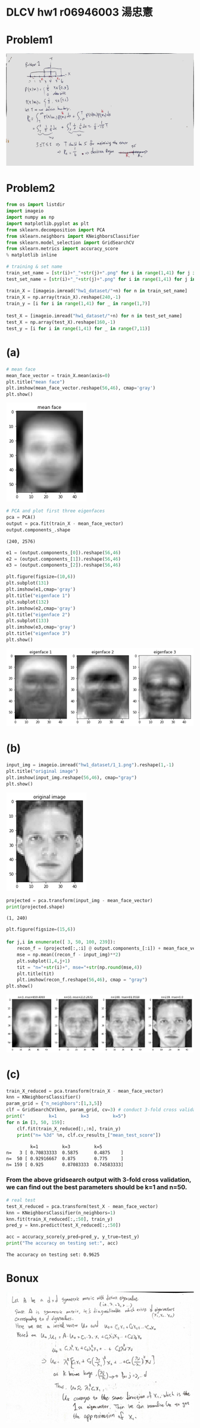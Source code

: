 
# DLCV hw1 r06946003 湯忠憲

# Problem1

<img src="p1.jpg">

# Problem2


```python
from os import listdir
import imageio
import numpy as np
import matplotlib.pyplot as plt
from sklearn.decomposition import PCA
from sklearn.neighbors import KNeighborsClassifier
from sklearn.model_selection import GridSearchCV
from sklearn.metrics import accuracy_score
% matplotlib inline
```


```python
# training & set name
train_set_name = [str(i)+"_"+str(j)+".png" for i in range(1,41) for j in range(1,7)]
test_set_name = [str(i)+"_"+str(j)+".png" for i in range(1,41) for j in range(7,11)]
```


```python
train_X = [imageio.imread("hw1_dataset/"+n) for n in train_set_name]
train_X = np.array(train_X).reshape(240,-1)
train_y = [i for i in range(1,41) for _ in range(1,7)]

test_X = [imageio.imread("hw1_dataset/"+n) for n in test_set_name]
test_X = np.array(test_X).reshape(160,-1)
test_y = [i for i in range(1,41) for _ in range(7,11)]
```

# (a)


```python
# mean face
mean_face_vector = train_X.mean(axis=0)
plt.title("mean face")
plt.imshow(mean_face_vector.reshape(56,46), cmap='gray')
plt.show()
```


![png](output_8_0.png)



```python
# PCA and plot first three eigenfaces
pca = PCA()
output = pca.fit(train_X - mean_face_vector)
output.components_.shape
```




    (240, 2576)




```python
e1 = (output.components_[0]).reshape(56,46)
e2 = (output.components_[1]).reshape(56,46)
e3 = (output.components_[2]).reshape(56,46)
```


```python
plt.figure(figsize=(10,6))
plt.subplot(131)
plt.imshow(e1,cmap='gray')
plt.title("eigenface 1")
plt.subplot(132)
plt.imshow(e2,cmap='gray')
plt.title("eigenface 2")
plt.subplot(133)
plt.imshow(e3,cmap='gray')
plt.title("eigenface 3")
plt.show()
```


![png](output_11_0.png)


# (b)


```python
input_img = imageio.imread("hw1_dataset/1_1.png").reshape(1,-1)
plt.title("original image")
plt.imshow(input_img.reshape(56,46), cmap="gray")
plt.show()
```


![png](output_13_0.png)



```python
projected = pca.transform(input_img - mean_face_vector)
print(projected.shape)
```

    (1, 240)



```python
plt.figure(figsize=(15,6))

for j,i in enumerate([ 3, 50, 100, 239]):
    recon_f = (projected[:,:i] @ output.components_[:i]) + mean_face_vector
    mse = np.mean((recon_f - input_img)**2)
    plt.subplot(1,4,j+1)
    tit = "n="+str(i)+", mse="+str(np.round(mse,4))
    plt.title(tit)
    plt.imshow(recon_f.reshape(56,46), cmap = "gray")
plt.show()
```


![png](output_15_0.png)


# (c)


```python
train_X_reduced = pca.transform(train_X - mean_face_vector)
knn = KNeighborsClassifier()
param_grid = {"n_neighbors":[1,3,5]}
clf = GridSearchCV(knn, param_grid, cv=3) # conduct 3-fold cross validation
print("         k=1         k=3         k=5")
for n in [3, 50, 159]:
    clf.fit(train_X_reduced[:,:n], train_y)
    print("n= %3d" %n, clf.cv_results_["mean_test_score"])
```

             k=1         k=3         k=5
    n=   3 [ 0.70833333  0.5875      0.4875    ]
    n=  50 [ 0.92916667  0.875       0.775     ]
    n= 159 [ 0.925       0.87083333  0.74583333]


### From the above gridsearch output with 3-fold cross validation, we can find out the best parameters should be k=1 and n=50.


```python
# real test 
test_X_reduced = pca.transform(test_X - mean_face_vector)
knn = KNeighborsClassifier(n_neighbors=1)
knn.fit(train_X_reduced[:,:50], train_y)
pred_y = knn.predict(test_X_reduced[:,:50])
```


```python
acc = accuracy_score(y_pred=pred_y, y_true=test_y)
print("The accuracy on testing set:", acc)
```

    The accuracy on testing set: 0.9625


# Bonux

<img src="p2.jpg">
